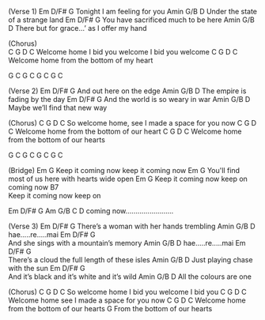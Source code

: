 (Verse 1)
Em  D/F#     G
Tonight I am feeling for you 
Amin      G/B        D
Under the state of a strange land 
Em       D/F#       G
You have sacrificed much to be here 
Amin          G/B          D
There but for grace…’ as I offer my hand 

(Chorus)  
C   G        D                 C
Welcome home I bid you welcome I bid you welcome 
C   G        D        C
Welcome home from the bottom of my heart 

G        C           G         C
G        C           G         C

(Verse 2)
Em  D/F# G
And out  here on the edge 
Amin          G/B        D
The empire is fading by the day 
Em      D/F#        G
And the world is so weary in war 
Amin        G/B           D
Maybe we’ll find that new way 

(Chorus)
C       G        D              C
So welcome home, see I made a space for you now 
C   G        D        C
Welcome home from the bottom of our heart 
C   G        D        C
Welcome home from the bottom of our hearts 

G        C           G         C
G        C           G         C

(Bridge)
Em                         G
Keep it coming now keep it coming now 
Em                               G
You'll find most of us here with hearts wide open 
Em                         G
Keep it coming now keep on coming now 
        B7                 
Keep it coming now keep on  

Em     D/F#   G   Am   G/B   C   D
coming now........................

(Verse 3)
Em         D/F#          G
There’s a woman with her hands trembling 
Amin    G/B    D
hae.....re.....mai 
Em       D/F#        G             
And she sings with a mountain’s memory 
Amin    G/B    D
hae.....re.....mai 
Em         D/F#          G            
There’s a cloud the full length of these isles 
Amin         G/B            D
Just playing chase with the sun 
Em         D/F#          G  
And it’s black and it’s white and it’s wild 
Amin    G/B         D
All the colours are one 

(Chorus)
C     G         D                 C
So welcome home I bid you welcome I bid you 
C       G        D              C
Welcome home see I made a space for you now 
C       G        D    C
Welcome home from the bottom of our hearts 
                       G
From the bottom of our hearts
